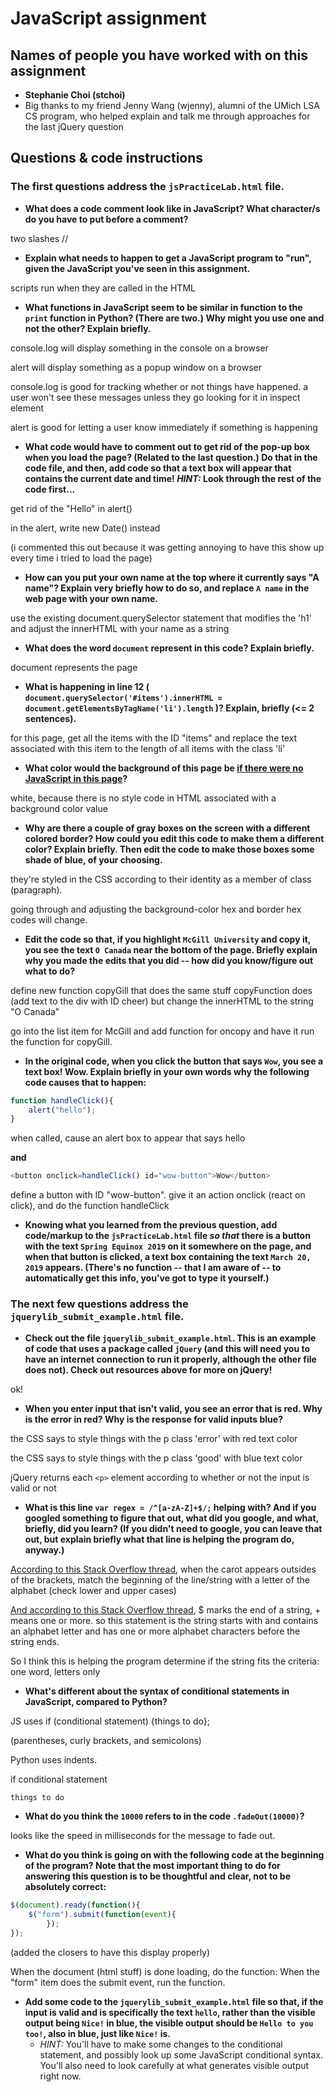 # JavaScript assignment

## Names of people you have worked with on this assignment
* **Stephanie Choi (stchoi)**
* Big thanks to my friend Jenny Wang (wjenny), alumni of the UMich LSA CS program, who helped explain and talk me through approaches for the last jQuery question

## Questions & code instructions

### The first questions address the `jsPracticeLab.html` file.

* **What does a code comment look like in JavaScript? What character/s do you have to put before a comment?**

two slashes //

* **Explain what needs to happen to get a JavaScript program to "run", given the JavaScript you've seen in this assignment.**

scripts run when they are called in the HTML

* **What functions in JavaScript seem to be similar in function to the `print` function in Python? (There are two.) Why might you use one and not the other? Explain briefly.**

console.log will display something in the console on a browser

alert will display something as a popup window on a browser

console.log is good for tracking whether or not things have happened. a user won't see these messages unless they go looking for it in inspect element

alert is good for letting a user know immediately if something is happening

* **What code would have to comment out to get rid of the pop-up box when you load the page? (Related to the last question.) Do that in the code file, and then, add code so that a text box will appear that contains the current date and time! *HINT:* Look through the rest of the code first...**

get rid of the "Hello" in alert()

in the alert, write new Date() instead

(i commented this out because it was getting annoying to have this show up every time i tried to load the page)


* **How can you put your own name at the top where it currently says "A name"? Explain very briefly how to do so, and replace `A name` in the web page with your own name.**

use the existing document.querySelector statement that modifies the 'h1' and adjust the innerHTML with your name as a string

* **What does the word `document` represent in this code? Explain briefly.**

document represents the page

* **What is happening in line 12 (
		`document.querySelector('#items').innerHTML = document.getElementsByTagName('li').length`
)? Explain, briefly (<= 2 sentences).**

for this page, get all the items with the ID "items" and replace the text associated with this item to the length of all items with the class 'li'

* **What color would the background of this page be <u>if there were no JavaScript in this page</u>?**

 white, because there is no style code in HTML associated with a background color value

* **Why are there a couple of gray boxes on the screen with a different colored border? How could you edit this code to make them a different color? Explain briefly. Then edit the code to make those boxes some shade of blue, of your choosing.**

they're styled in the CSS according to their identity as a member of class (paragraph).

going through and adjusting the background-color hex and border hex codes will change.

* **Edit the code so that, if you highlight `McGill University` and copy it, you see the text `O Canada` near the bottom of the page. Briefly explain why you made the edits that you did -- how did you know/figure out what to do?**

define new function copyGill that does the same stuff copyFunction does (add text to the div with ID cheer) but change the innerHTML to the string "O Canada"

go into the list item for McGill and add function for oncopy and have it run the function for copyGill.

* **In the original code, when you click the button that says `Wow`, you see a text box! Wow. Explain briefly in your own words why the following code causes that to happen:**

```js
function handleClick(){
	alert("hello");
}
```

when called, cause an alert box to appear that says hello

**and**

```js
<button onclick=handleClick() id="wow-button">Wow</button>
```

define a button with ID "wow-button". give it an action onclick (react on click), and do the function handleClick


* **Knowing what you learned from the previous question, add code/markup to the `jsPracticeLab.html` file *so that* there is a button with the text `Spring Equinox 2019` on it somewhere on the page, and when that button is clicked, a text box containing the text `March 20, 2019` appears. (There's no function -- that I am aware of -- to automatically get this info, you've got to type it yourself.)**




### The next few questions address the `jquerylib_submit_example.html` file.

* **Check out the file `jquerylib_submit_example.html`. This is an example of code that uses a package called `jQuery` (and this will need you to have an internet connection to run it properly, although the other file does not). Check out resources above for more on jQuery!**

ok!

* **When you enter input that isn't valid, you see an error that is red. Why is the error in red? Why is the response for valid inputs blue?**

the CSS says to style things with the p class 'error' with red text color

the CSS says to style things with the p class 'good' with blue text color

jQuery returns each `<p>` element according to whether or not the input is valid or not

* **What is this line `var regex = /^[a-zA-Z]+$/;` helping with? And if you googled something to figure that out, what did you google, and what, briefly, did you learn? (If you didn't need to google, you can leave that out, but explain briefly what that line is helping the program do, anyway.)**

[According to this Stack Overflow thread](https://stackoverflow.com/questions/2790813/regular-expression-a-za-z-or-a-za-z), when the carot appears outsides of the brackets, match the beginning of the line/string with a letter of the alphabet (check lower and upper cases)

[And according to this Stack Overflow thread](https://stackoverflow.com/questions/26722496/regex-difference-between-a-za-z-vs-a-za-z), $ marks the end of a string, + means one or more. so this statement is the string starts with and contains an alphabet letter and has one or more alphabet characters before the string ends.

So I think this is helping the program determine if the string fits the criteria: one word, letters only



* **What's different about the syntax of conditional statements in JavaScript, compared to Python?**

JS uses if (conditional statement) {things to do};

(parentheses, curly brackets, and semicolons)

Python uses indents.

if conditional statement

	things to do


* **What do you think the `10000` refers to in the code `.fadeOut(10000)`?**

looks like the speed in milliseconds for the message to fade out.

* **What do you think is going on with the following code at the beginning of the program? Note that the most important thing to do for answering this question is to be thoughtful and clear, not to be absolutely correct:**

```js
$(document).ready(function(){
    $("form").submit(function(event){
		});
});
```
(added the closers to have this display properly)

When the document (html stuff) is done loading, do the function:
When the "form" item does the submit event, run the function.

* **Add some code to the `jquerylib_submit_example.html` file so that, if the input is valid and is specifically the text `hello`, rather than the visible output being `Nice!` in blue, the visible output should be `Hello to you too!`, also in blue, just like `Nice!` is.**
	* *HINT:* You'll have to make some changes to the conditional statement, and possibly look up some JavaScript conditional syntax. You'll also need to look carefully at what generates visible output right now.
